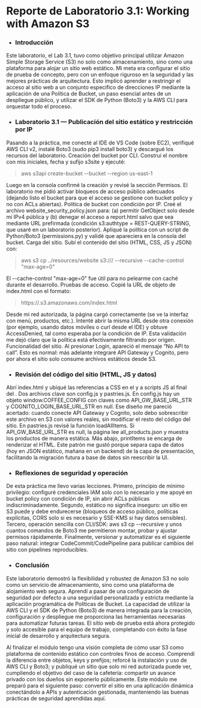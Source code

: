 # **Reporte de Laboratorio 3.1: Working with Amazon S3**

- ### Introducción

Este laboratorio, el Lab 3.1, tuvo como objetivo principal utilizar Amazon Simple Storage Service (S3) no solo como almacenamiento, sino como una plataforma para alojar un sitio web estático. Mi meta era configurar el sitio de prueba de concepto, pero con un enfoque riguroso en la seguridad y las mejores prácticas de arquitectura. Esto implicó aprender a restringir el acceso al sitio web a un conjunto específico de direcciones IP mediante la aplicación de una Política de Bucket, un paso esencial antes de un despliegue público, y utilizar el SDK de Python (Boto3) y la AWS CLI para orquestar todo el proceso.

- ### Laboratorio 3.1 — Publicación del sitio estático y restricción por IP

Pasando a la práctica, me conecté al IDE de VS Code (sobre EC2), verifiqué AWS CLI v2, instalé Boto3 (sudo pip3 install boto3) y descargué los recursos del laboratorio.
Creación del bucket por CLI. Construí el nombre con mis iniciales, fecha y sufijo s3site y ejecuté:

> aws s3api create-bucket --bucket <mi-bucket> --region us-east-1


Luego en la consola confirmé la creación y revisé la sección Permisos. El laboratorio me pidió activar bloqueos de acceso público adecuados (dejando listo el bucket para que el acceso se gestione con bucket policy y no con ACLs abiertas).
Política de bucket con condición por IP. Creé el archivo website_security_policy.json para: (a) permitir GetObject solo desde mi IPv4 pública y (b) denegar el acceso a report.html salvo que sea mediante URL prefirmada (condición s3:authtype = REST-QUERY-STRING, que usaré en un laboratorio posterior). Apliqué la política con un script de Python/Boto3 (permissions.py) y validé que apareciera en la consola del bucket.
Carga del sitio. Subí el contenido del sitio (HTML, CSS, JS y JSON) con:


> aws s3 cp ../resources/website s3://<mi-bucket>/ --recursive --cache-control "max-age=0"


El --cache-control "max-age=0" fue útil para no pelearme con caché durante el desarrollo.
Pruebas de acceso. Copié la URL de objeto de index.html con el formato:

> https://<mi-bucket>.s3.amazonaws.com/index.html


Desde mi red autorizada, la página cargó correctamente (se ve la interfaz con menú, productos, etc.). Intenté abrir la misma URL desde otra conexión (por ejemplo, usando datos móviles o curl desde el IDE) y obtuve AccessDenied, tal como esperaba por la condición de IP. Esta validación me dejó claro que la política está efectivamente filtrando por origen.
Funcionalidad del sitio. Al presionar Login, apareció el mensaje “No API to call”. Esto es normal: más adelante integraré API Gateway y Cognito, pero por ahora el sitio solo consume archivos estáticos desde S3.

- ### Revisión del código del sitio (HTML, JS y datos)

Abrí index.html y ubiqué las referencias a CSS en el <head> y a scripts JS al final del <body>. Dos archivos clave son config.js y pastries.js.
En config.js hay un objeto window.COFFEE_CONFIG con claves como API_GW_BASE_URL_STR y COGNITO_LOGIN_BASE_URL_STR en null. Ese diseño me pareció acertado: cuando conecte API Gateway y Cognito, solo debo sobrescribir este archivo en S3 con valores reales, sin modificar el resto del código del sitio.
En pastries.js revisé la función loadAllItems. Si API_GW_BASE_URL_STR es null, la página lee all_products.json y muestra los productos de manera estática. Más abajo, printItems se encarga de renderizar el HTML. Este patrón me gustó porque separa capa de datos (hoy en JSON estático, mañana en un backend) de la capa de presentación, facilitando la migración futura a base de datos sin reescribir la UI.

- ### Reflexiones de seguridad y operación

De esta práctica me llevo varias lecciones. Primero, principio de mínimo privilegio: configuré credenciales IAM solo con lo necesario y me apoyé en bucket policy con condición de IP, sin abrir ACLs públicas indiscriminadamente. Segundo, estático no significa inseguro: un sitio en S3 puede y debe endurecerse (bloqueos de acceso público, políticas explícitas, CORS solo si es necesario y SSE-KMS si hay datos sensibles). Tercero, operación sencilla con CLI/SDK: aws s3 cp --recursive y unos cuantos comandos de Boto3 me permitieron montar, probar y ajustar permisos rápidamente. Finalmente, versionar y automatizar es el siguiente paso natural: integrar CodeCommit/CodePipeline para publicar cambios del sitio con pipelines reproducibles.

- ### Conclusión

Este laboratorio demostró la flexibilidad y robustez de Amazon S3 no solo como un servicio de almacenamiento, sino como una plataforma de alojamiento web segura. Aprendí a pasar de una configuración de seguridad por defecto a una seguridad personalizada y estricta mediante la aplicación programática de Políticas de Bucket. La capacidad de utilizar la AWS CLI y el SDK de Python (Boto3) de manera integrada para la creación, configuración y despliegue me proporciona las herramientas necesarias para automatizar futuras tareas. El sitio web de prueba está ahora protegido y solo accesible para el equipo de trabajo, completando con éxito la fase inicial de desarrollo y arquitectura segura.

Al finalizar el módulo tengo una visión completa de cómo usar S3 como plataforma de contenido estático con controles finos de acceso. Comprendí la diferencia entre objetos, keys y prefijos; reforcé la instalación y uso de AWS CLI y Boto3; y publiqué un sitio que solo mi red autorizada puede ver, cumpliendo el objetivo del caso de la cafetería: compartir un avance privado con los dueños sin exponerlo públicamente. Este módulo me preparó para el siguiente paso: convertir el sitio en una aplicación dinámica conectándolo a APIs y autenticación gestionada, manteniendo las buenas prácticas de seguridad aprendidas aquí.
